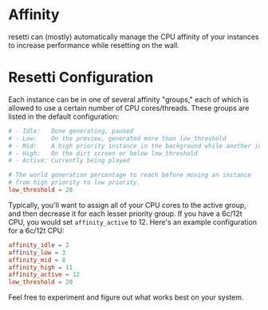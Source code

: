 # Affinity

resetti can (mostly) automatically manage the CPU affinity of your instances
to increase performance while resetting on the wall.

# Resetti Configuration

Each instance can be in one of several affinity "groups," each of which is
allowed to use a certain number of CPU cores/threads. These groups are listed
in the default configuration:

```toml
# - Idle:   Done generating, paused
# - Low:    On the preview, generated more than low_threshold
# - Mid:    A high priority instance in the background while another instance is being played
# - High:   On the dirt screen or below low_threshold
# - Active: Currently being played

# The world generation percentage to reach before moving an instance
# from high priority to low priority.
low_threshold = 20
```

Typically, you'll want to assign all of your CPU cores to the active group, and
then decrease it for each lesser priority group. If you have a 6c/12t CPU, you
would set `affinity_active` to 12. Here's an example configuration for a 6c/12t
CPU:

```toml
affinity_idle = 2
affinity_low = 3
affinity_mid = 8
affinity_high = 11
affinity_active = 12
low_threshold = 20
```

Feel free to experiment and figure out what works best on your system.
